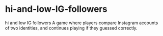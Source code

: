 # hi-and-low-IG-followers
hi and low IG followers
A game where players compare Instagram accounts of two identities, and continues playing if they guessed correctly.
